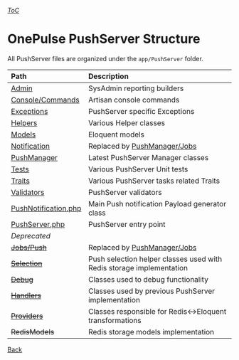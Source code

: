[_ToC_](../push-server.md)

# OnePulse PushServer Structure

All PushServer files are organized under the `app/PushServer` folder.

| Path                                           | Description                                                          |
|:-----------------------------------------------|:---------------------------------------------------------------------|
| [Admin](./admin.md)                            | SysAdmin reporting builders                                          |
| [Console/Commands](./commands.md)              | Artisan console commands                                             |
| [Exceptions](./exceptions.md)                  | PushServer specific Exceptions                                       |
| [Helpers](./helpers.md)                        | Various Helper classes                                               |
| [Models](./models.md)                          | Eloquent models                                                      |
| [Notification](./notification.md)              | Replaced by [PushManager/Jobs](./push-manager/payload.md)            |
| [PushManager](./push-manager/index.md)         | Latest PushServer Manager classes                                    |
| [Tests](./tests.md)                            | Various PushServer Unit tests                                        |
| [Traits](./traits.md)                          | Various PushServer tasks related Traits                              |
| [Validators](./validators.md)                  | PushServer validators                                                |
| [PushNotification.php](./push-notification.md) | Main Push notification Payload generator class                       |
| [PushServer.php](./push-server.md)             | PushServer entry point                                               |
| *Deprecated*                                   |                                                                      |
| [~~Jobs/Push~~](./jobs.md)                     | Replaced by [PushManager/Jobs](./push-manager/jobs.md)               |
| [~~Selection~~](./selection.md)                | Push selection helper classes used with Redis storage implementation |
| [~~Debug~~](./debug.md)                        | Classes used to debug functionality                                  |
| [~~Handlers~~](./handlers.md)                  | Classes used by previous PushServer implementation                   |
| [~~Providers~~](./providers.md)                | Classes responsible for Redis<->Eloquent transformations             |
| ~~RedisModels~~                                | Redis storage models implementation                                  |

[Back](../push-server.md)